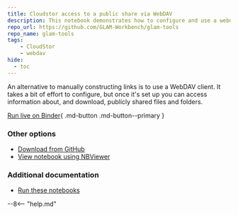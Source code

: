 ```yaml
---
title: Cloudstor access to a public share via WebDAV
description: This notebook demonstrates how to configure and use a webdav client with a publicly-shared CloudStor folder.
repo_url: https://github.com/GLAM-Workbench/glam-tools
repo_name: glam-tools
tags:
    - CloudStor
    - webdav
hide:
  - toc
---
```


An alternative to manually constructing links is to use a WebDAV client. It takes a bit of effort to configure, but once it's set up you can access information about, and download, publicly shared files and folders.

[Run live on Binder](https://mybinder.org/v2/gh/GLAM-Workbench/trove-books/master?urlpath=lab%2Ftree%2Fcloudstor-access-to-a-public-share-via-WebDAV.ipynb){ .md-button .md-button--primary }

### Other options

* [Download from GitHub](https://github.com/GLAM-Workbench/trove-books/blob/master/cloudstor-access-to-a-public-share-via-WebDAV.ipynb)
* [View notebook using NBViewer](https://nbviewer.org/github/GLAM-Workbench/glam-tools/blob/master/cloudstor-access-to-a-public-share-via-WebDAV.ipynb)

### Additional documentation

* [Run these notebooks](../#run-these-notebooks)

--8<-- "help.md"